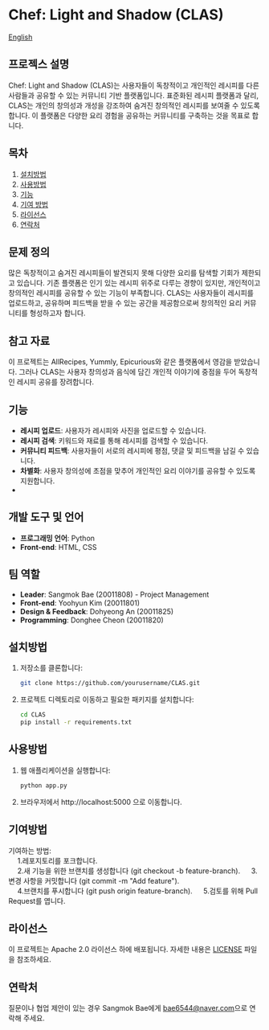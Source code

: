 # Chef: Light and Shadow (CLAS)

<a href="https://github.com/YooHyun-Kim/CLAS/blob/main/README.md">English</a>

## 프로젝스 설명
Chef: Light and Shadow (CLAS)는 사용자들이 독창적이고 개인적인 레시피를 다른 사람들과 공유할 수 있는 커뮤니티 기반 플랫폼입니다. 표준화된 레시피 플랫폼과 달리, CLAS는 개인의 창의성과 개성을 강조하여 숨겨진 창의적인 레시피를 보여줄 수 있도록 합니다. 이 플랫폼은 다양한 요리 경험을 공유하는 커뮤니티를 구축하는 것을 목표로 합니다.

## 목차
1. [설치방법](#설치방법)
2. [사용방법](#사용방법)
3. [기능](#기능)
4. [기여 방법](#기여방법)
5. [라이선스](#라이선스)
6. [연락처](#연락처)

## 문제 정의
많은 독창적이고 숨겨진 레시피들이 발견되지 못해 다양한 요리를 탐색할 기회가 제한되고 있습니다. 기존 플랫폼은 인기 있는 레시피 위주로 다루는 경향이 있지만, 개인적이고 창의적인 레시피를 공유할 수 있는 기능이 부족합니다. CLAS는 사용자들이 레시피를 업로드하고, 공유하며 피드백을 받을 수 있는 공간을 제공함으로써 창의적인 요리 커뮤니티를 형성하고자 합니다.

## 참고 자료
이 프로젝트는 AllRecipes, Yummly, Epicurious와 같은 플랫폼에서 영감을 받았습니다. 그러나 CLAS는 사용자 창의성과 음식에 담긴 개인적 이야기에 중점을 두어 독창적인 레시피 공유를 장려합니다.

## 기능
- **레시피 업로드**: 사용자가 레시피와 사진을 업로드할 수 있습니다.
- **레시피 검색**: 키워드와 재료를 통해 레시피를 검색할 수 있습니다.
- **커뮤니티 피드백**: 사용자들이 서로의 레시피에 평점, 댓글 및 피드백을 남길 수 있습니다.
- **차별화**: 사용자 창의성에 초점을 맞추어 개인적인 요리 이야기를 공유할 수 있도록 지원합니다.
- 
## 개발 도구 및 언어
- **프로그래밍 언어**: Python
- **Front-end**: HTML, CSS

## 팀 역할
- **Leader**: Sangmok Bae (20011808) - Project Management
- **Front-end**: Yoohyun Kim (20011801)
- **Design & Feedback**: Dohyeong An (20011825)
- **Programming**: Donghee Cheon (20011820)

## 설치방법
1. 저장소를 클론합니다:
   ```bash
   git clone https://github.com/yourusername/CLAS.git

2. 프로젝트 디렉토리로 이동하고 필요한 패키지를 설치합니다:
   ```bash
   cd CLAS
   pip install -r requirements.txt

## 사용방법
1. 웹 애플리케이션을 실행합니다:
   ```bash
   python app.py
2. 브라우저에서 http://localhost:5000 으로 이동합니다.

## 기여방법
기여하는 방법:  
&emsp; 1.레포지토리를 포크합니다.  
&emsp; 2.새 기능을 위한 브랜치를 생성합니다 (git checkout -b feature-branch).
&emsp; 3.변경 사항을 커밋합니다 (git commit -m "Add feature").  
&emsp; 4.브랜치를 푸시합니다 (git push origin feature-branch).
&emsp; 5.검토를 위해 Pull Request를 엽니다.

## 라이선스
이 프로젝트는 Apache 2.0 라이선스 하에 배포됩니다. 자세한 내용은 [LICENSE](https://www.apache.org/licenses/LICENSE-2.0) 파일을 참조하세요.

## 연락처
질문이나 협업 제안이 있는 경우 Sangmok Bae에게 [bae6544@naver.com](mailto:bae6544@naver.com)으로 연락해 주세요.
